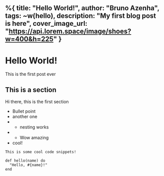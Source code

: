 %{
  title: "Hello World!",
  author: "Bruno Azenha",
  tags: ~w(hello),
  description: "My first blog post is here",
  cover_image_url: "https://api.lorem.space/image/shoes?w=400&h=225"
}
---
# Hello World!

This is the first post ever

## This is a section

Hi there, this is the first section

- Bullet point
- another one
- - nesting works
- - Wow amazing
- cool!

```
This is some cool code snippets!

def hello(name) do
  "Hello, #{name}!"
end
```

